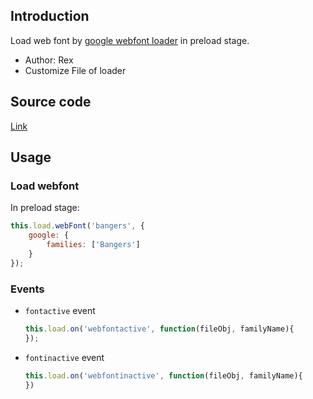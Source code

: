 ## Introduction

Load web font by [google webfont loader](https://github.com/typekit/webfontloader) in preload stage.

- Author: Rex
- Customize File of loader

## Source code

[Link](https://github.com/rexrainbow/phaser3-rex-notes/blob/master/plugins/webfontloader/webFontLoaderPlugin.js)

## Usage

### Load webfont

In preload stage:

```javascript
this.load.webFont('bangers', {
    google: {
        families: ['Bangers']
    }
});
```

### Events

- `fontactive` event

    ```javascript
    this.load.on('webfontactive', function(fileObj, familyName){
    });
    ```

- `fontinactive` event

    ```javascript
    this.load.on('webfontinactive', function(fileObj, familyName){
    })
    ```
